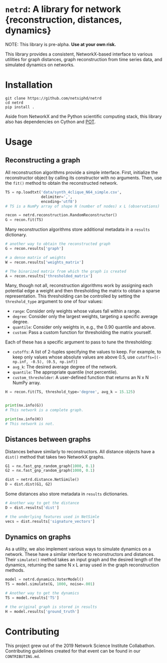 # `netrd`: A library for network {reconstruction, distances, dynamics}

NOTE: This library is pre-alpha. **Use at your own risk.**

This library provides a consistent, NetworkX-based interface to various
utilities for graph distances, graph reconstruction from time series data, and
simulated dynamics on networks. 

# Installation

```
git clone https://github.com/netsiphd/netrd
cd netrd
pip install .
```

Aside from NetworkX and the Python scientific computing stack, this library also
has dependencies on Cython and [POT](https://github.com/rflamary/POT).

# Usage

## Reconstructing a graph

All reconstruction algorithms provide a simple interface. First, initialize the
reconstructor object by calling its constructor with no arguments. Then, use the
`fit()` method to obtain the reconstructed network.

```python
TS = np.loadtxt('data/synth_4clique_N64_simple.csv',
                delimiter=',',
                encoding='utf8')
# TS is a NumPy array of shape N (number of nodes) x L (observations)

recon = netrd.reconstruction.RandomReconstructor()
G = recon.fit(TS)
```

Many reconstruction algorithms store additional metadata in a `results`
dictionary. 

```python
# another way to obtain the reconstructed graph
G = recon.results['graph']

# a dense matrix of weights
W = recon.results['weights_matrix']

# The binarized matrix from which the graph is created
A = recon.results['thresholded_matrix']
```

Many, though not all, reconstruction algorithms work by assigning each potential
edge a weight and then thresholding the matrix to obtain a sparse
representation. This thresholding can be controlled by setting the
`threshold_type` argument to one of four values:

* `range`: Consider only weights whose values fall within a range.
* `degree`: Consider only the largest weights, targeting a specific average
  degree.
* `quantile`: Consider only weights in, e.g., the 0.90 quantile and above.
* `custom`: Pass a custom function for thresholding the matrix yourself.

Each of these has a specific argument to pass to tune the thresholding:

* `cutoffs`: A list of 2-tuples specifying the values to keep. For example, to
  keep only values whose absolute values are above 0.5, use `cutoffs=[(-np.inf,
  -0.5), (0.5, np.inf)]`
* `avg_k`: The desired average degree of the network.
* `quantile`: The appropriate quantile (not percentile).
* `custom_thresholder`: A user-defined function that returns an N x N NumPy
  array.

```python
H = recon.fit(TS, threshold_type='degree', avg_k = 15.125)


print(nx.info(G))
# This network is a complete graph.

print(nx.info(H))
# This network is not.
```

## Distances between graphs

Distances behave similarly to reconstructors. All distance objects have a
`dist()` method that takes two NetworkX graphs.

```python
G1 = nx.fast_gnp_random_graph(1000, 0.1)
G2 = nx.fast_gnp_random_graph(1000, 0.1)

dist = netrd.distance.NetSimile()
D = dist.dist(G1, G2)
```

Some distances also store metadata in `results` dictionaries.

```python
# Another way to get the distance
D = dist.results['dist']

# the underlying features used in NetSimle
vecs = dist.results['signature_vectors']
```

## Dynamics on graphs

As a utility, we also implement various ways to simulate dynamics on a network.
These have a similar interface to reconstructors and distances. Their
`simulate()` method takes an input graph and the desired length of the dynamics,
returning the same N x L array used in the graph reconstruction methods.

```python
model = netrd.dynamics.VoterModel()
TS = model.simulate(G, 1000, noise=.001)

# Another way to get the dynamics
TS = model.results['TS']

# the original graph is stored in results
H = model.results['ground_truth']
```

# Contributing

This project grew out of the 2019 Network Science Institute Collabathon.
Contributing guidelines created for that event can be found in our
`CONTRIBUTING.md`. 
